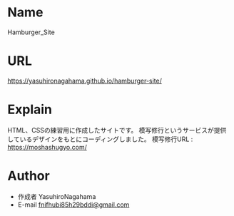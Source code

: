 # Name

Hamburger_Site

# URL

https://yasuhironagahama.github.io/hamburger-site/

# Explain

HTML、CSSの練習用に作成したサイトです。
模写修行というサービスが提供しているデザインをもとにコーディングしました。
模写修行URL : https://moshashugyo.com/

# Author

* 作成者 YasuhiroNagahama
* E-mail fnifhubi85h29bddi@gmail.com
